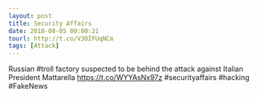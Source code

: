 ```yaml
---
layout: post
title: Security Affairs
date: 2018-08-05 00:00:21
tourl: http://t.co/V3OIFUqNCm
tags: [Attack]
---
```

Russian #troll factory suspected to be behind the attack against Italian President Mattarella
https://t.co/WYYAsNx97z
#securityaffairs #hacking #FakeNews